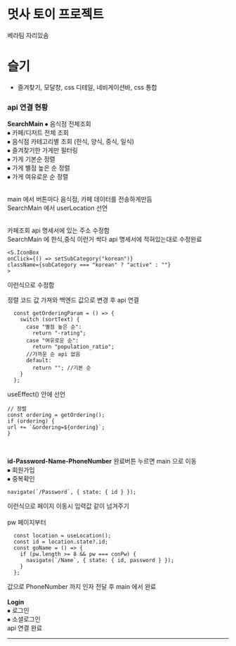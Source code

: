 # 멋사 토이 프로젝트
베라팀 자리있솜

# 슬기
- 즐겨찾기, 모달창, css 디테일, 네비게이션바, css 통합
### api 연결 현황

**SearchMain**
⦁	음식점  전체조회 <br>
⦁	카페/디저트 전체 조회 <br>
⦁	음식점 카테고리별 조회 (한식, 양식, 중식, 일식) <br>
⦁	즐겨찾기한 가게만 필터링 <br>
⦁	가게 기본순 정렬 <br>
⦁	가게 별점 높은 순 정렬 <br>
⦁	가게 여유로운 순 정렬 <br>

 <br>
main 에서 버튼마다 음식점, 카페 데이터를 전송하게만듬 <br>
SearchMain 에서 userLocation 선언 <br>
 <br>
 
카페조회 api 명세서에 있는 주소 수정함 <br>
SearchMain 에 한식,중식 이런거 싹다 api 명세서에 적혀있는대로 수정완료 <br>
```
<S.IconBox
onClick={() => setSubCategory("korean")}
className={subCategory === "korean" ? "active" : ""}
>
```
이런식으로 수정함 <br>

정렬 코드 값 가져와 백엔드 값으로 변경 후 api 연결 <br>
```
  const getOrderingParam = () => {
    switch (sortText) {
      case "별점 높은 순":
        return "-rating";
      case "여유로운 순":
        return "population_ratio";
      //가까운 순 api 없음
      default:
        return ""; //기본 순
    }
  };
```
useEffect() 안에 선언 <br>
```
// 정렬
const ordering = getOrdering();
if (ordering) {
url += `&ordering=${ordering}`;
}
```
 <br>

**id-Password-Name-PhoneNumber** 완료버튼 누르면 main 으로 이동 <br>
⦁	회원가입 <br>
⦁	중복확인 <br>
```
navigate(`/Password`, { state: { id } });
```
이런식으로 페이지 이동시 입력값 같이 넘겨주기 <br>
 <br>
pw 페이지부터 <br>
```
  const location = useLocation();
  const id = location.state?.id;
  const goName = () => {
    if (pw.length >= 8 && pw === conPw) {
      navigate(`/Name`, { state: { id, password } });
    }
  };
```
값으로 PhoneNumber 까지 인자 전달 후 main 에서 완료 <br>
 <br>
**Login** <br>
⦁	로그인 <br>
⦁	소셜로그인  <br>
api 연결 완료

---


